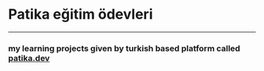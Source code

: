 # Patika eğitim ödevleri

---
### my learning projects given by turkish based platform called [patika.dev](www.patika.dev)